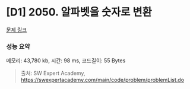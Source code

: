 # [D1] 2050. 알파벳을 숫자로 변환

[문제 링크](https://swexpertacademy.com/main/code/problem/problemDetail.do?contestProbId=AV5QLGxKAzQDFAUq) 

### 성능 요약

메모리: 43,780  kb, 시간: 98  ms, 코드길이: 55 Bytes



> 출처: SW Expert Academy, https://swexpertacademy.com/main/code/problem/problemList.do